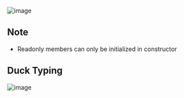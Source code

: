 ![image](https://github.com/msdsunny/WebDevPreparation/assets/39462578/e64ed56e-8366-4fad-ad81-2e0328a39193)

## Note

- Readonly members can only be initialized in constructor

## Duck Typing

![image](https://github.com/msdsunny/WebDevPreparation/assets/39462578/4b979387-f951-42b0-ac93-a3fe7b9ab881)


